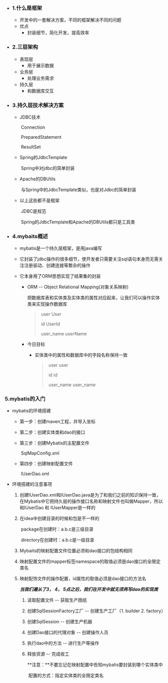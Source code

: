 - ### 1.什么是框架

  - 开发中的一套解决方案，不同的框架解决不同的问题
  - 优点
    - 封装细节，简化开发，提高效率

- ### 2.三层架构

  - 表现层
    - 用于展示数据
  - 业务层
    - 处理业务需求
  - 持久层
    - 和数据库交互

- ### 3.持久层技术解决方案

  - JDBC技术

    ​	Connection

    ​	PreparedStatement

    ​	ResultSet

  - Spring的JdbcTemplate

      ​	Spring中对jdbc的简单封装

  - Apache的DBUtils

    ​	与Spring中的JdbcTemplate类似，也是对Jdbc的简单封装

  - 以上这些都不是框架

    ​	JDBC是规范

    ​	Spring的JdbcTemplate和Apache的DBUtils都只是工具类

- ###  4.mybaits概述

  - mybatis是一个持久层框架，是用java编写

  - 它封装了jdbc操作的很多细节，使开发者只需要关注sql语句本身而无需关注注册驱动、创建连接等繁杂的操作

  - 它本身用了ORM思想实现了结果集的封装

    - ORM -- Object Relational Mapping(对象关系映射)

      ​	把数据库表和实体类及实体类的属性对应起来，让我们可以操作实体类来实现操作数据库
      
      > ​	user	User
      >
      > ​	id	UserId
      >
      > ​	user_name	userName
      
    - 今日目标

      - 实体类中的属性和数据库中的字段名称保持一致

        > ​	user 	user
        >
        > ​	id	id
        >
        > ​	user_name	user_name

### 5.mybatis的入门

- mybatis的环境搭建

  - 第一步：创建maven工程，并导入坐标

  - 第二步：创建实体类和dao的接口

  - 第三步：创建Mybatis的主配置文件

    ​	SqlMapConfig.xml

  - 第四步：创建映射配置文件

    ​	IUserDao.xml

- 环境搭建的注意事项

  1. 创建IUserDao.xml和IUserDao.java是为了和我们之前的知识保持一致，在Mybatis中它把持久层的操作接口名称和映射文件也叫做Mapper，所以和IUserDao 和 IUserMapper是一样的

  2. 在idea中创建目录的时候和包是不一样的

     ​	package在创建时：a.b.c是三级目录

     ​	directory在创建时：a.b.c是一级目录

  3. Mybaits的映射配置文件位置必须和dao接口的包结构相同

  4. 映射配置文件的mapper标签namespace的取值必须是dao接口的全限定类名

  5. 映射配饰文件的操作配置，id属性的取值必须是dao接口的方法名

     
     
     ***当我们遵从了3， 4， 5点之后，我们在开发中就无须再写dao的实现类***
     
     1. 读取配置文件  -- 获取生产图纸
     
     2. 创建SqlSessionFactory工厂  -- 创建生产工厂（1. builder   2. factory）
     
     3. 创建SqlSession  -- 创建生产机器
     
     4. 创建Dao接口的代理对象  -- 创建操作人员
     
     5. 执行dao中的方法  -- 进行生产等操作
     
     6. 释放资源  -- 完成收工
     
        **注意：**不要忘记在映射配置中告知mybatis要封装到哪个实体类中
     
        ​			配置的方式：指定实体类的全限定类名






